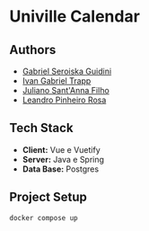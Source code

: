 # Univille Calendar


## Authors

- [Gabriel Seroiska Guidini](https://github.com/gabrielguidini)
- [Ivan Gabriel Trapp](https://github.com/trappivan)
- [Juliano Sant'Anna Filho](https://github.com/julianosantannafilho)
- [Leandro Pinheiro Rosa](https://www.github.com/leaandropinheiro)

## Tech Stack

- **Client:** Vue e Vuetify
- **Server:** Java e Spring
- **Data Base:** Postgres

## Project Setup

```sh
docker compose up
```
